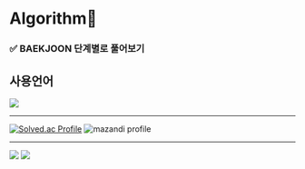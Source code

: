 <h1>Algorithm👋</h1>

### ✅ BAEKJOON 단계별로 풀어보기

## 사용언어
<img src="https://img.shields.io/badge/Java-ED8B00?style=for-the-badge&logo=openjdk&logoColor=white"/>

***
[![Solved.ac Profile](http://mazassumnida.wtf/api/v2/generate_badge?boj=dejeong)](https://solved.ac/dejeong/) ![mazandi profile](http://mazandi.herokuapp.com/api?handle=dejeong&theme=dark)
***
<a href="https://velog.io/@dejeong/posts?tag=algorithm"><img src="http://img.shields.io/badge/Velog-white?style=flat-square&logo=Velog"/></a>
<a href="https://various-fir-d1d.notion.site/Algorithm-Test-5747472f742e476e9789403825fc68db?pvs=4"><img src="https://img.shields.io/badge/Notion-000000?style=flat-square&logo=Notion&logoColor=white"/></a>
